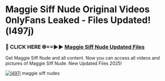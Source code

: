 # Maggie Siff Nude Original Videos 0nlyFans Leaked - Files Updated! (l497j)

<h3>🔴 CLICK HERE 🌐==►► <a href="https://tinyurl.com/52m3yx9h" rel="nofollow">Maggie Siff Nude Updated Files</a></h3>

Get Maggie Siff Nude and all content. Now you can access all videos and pictures of Maggie Siff Nude. New Updated Files 2025!

[![l497j](https://i.imgur.com/TnHtlc8.gif)](https://tinyurl.com/52m3yx9h)
maggie siff nudes